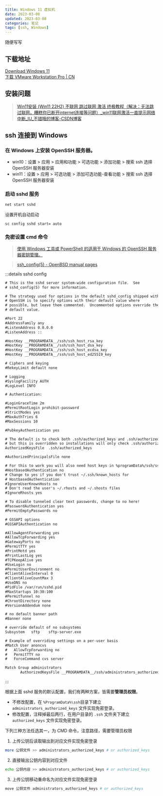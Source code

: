 ```yaml
---
title: Windows 11 虚拟机
date: 2023-03-08
updated: 2023-03-08
categories: 笔记
tags: [ssh, Windows]
---
```


随便写写

<!-- more -->

## 下载地址

[Download Windows 11](https://www.microsoft.com/zh-cn/software-download/windows11)  
[下载 VMware Workstation Pro | CN](https://www.vmware.com/cn/products/workstation-pro/workstation-pro-evaluation.html)

## 安装问题

>[Win11安装 (Win11 22H2) 不联网 跳过联网 激活 终极教程（解决：无法跳过联网，糟糕你已断开internet连接等问题）_win11联网激活一直提示网络中断_IU_不错哦的博客-CSDN博客](https://blog.csdn.net/chen20170325/article/details/127615233)

## ssh 连接到 Windows

### 在 Windows 上安装 OpenSSH 服务器。

<!-- - win7： -->
- win10：设置 > 应用 > 应用和功能 > 可选功能 > 添加功能 > 搜索 ssh 选择 OpenSSH 服务器安装
- win11：设置 > 应用 > 可选功能 > 添加可选功能-查看功能 > 搜索 ssh 选择 OpenSSH 服务器安装

### 启动 sshd 服务

```bash
net start sshd
```
设置开机自动启动
```bash
sc config sshd start= auto
```

### 免密设置 cmd 命令

>[使用 Windows 工具或 PowerShell 的适用于 Windows 的 OpenSSH 服务器密钥管理。](https://learn.microsoft.com/zh-cn/windows-server/administration/openssh/openssh_keymanagement)

>[ssh_config(5) - OpenBSD manual pages](https://man.openbsd.org/ssh_config)

:::details sshd config
```txt
# This is the sshd server system-wide configuration file.  See
# sshd_config(5) for more information.

# The strategy used for options in the default sshd_config shipped with
# OpenSSH is to specify options with their default value where
# possible, but leave them commented.  Uncommented options override the
# default value.

#Port 22
#AddressFamily any
#ListenAddress 0.0.0.0
#ListenAddress ::

#HostKey __PROGRAMDATA__/ssh/ssh_host_rsa_key
#HostKey __PROGRAMDATA__/ssh/ssh_host_dsa_key
#HostKey __PROGRAMDATA__/ssh/ssh_host_ecdsa_key
#HostKey __PROGRAMDATA__/ssh/ssh_host_ed25519_key

# Ciphers and keying
#RekeyLimit default none

# Logging
#SyslogFacility AUTH
#LogLevel INFO

# Authentication:

#LoginGraceTime 2m
#PermitRootLogin prohibit-password
#StrictModes yes
#MaxAuthTries 6
#MaxSessions 10

#PubkeyAuthentication yes

# The default is to check both .ssh/authorized_keys and .ssh/authorized_keys2
# but this is overridden so installations will only check .ssh/authorized_keys
AuthorizedKeysFile	.ssh/authorized_keys

#AuthorizedPrincipalsFile none

# For this to work you will also need host keys in %programData%/ssh/ssh_known_hosts
#HostbasedAuthentication no
# Change to yes if you don't trust ~/.ssh/known_hosts for
# HostbasedAuthentication
#IgnoreUserKnownHosts no
# Don't read the user's ~/.rhosts and ~/.shosts files
#IgnoreRhosts yes

# To disable tunneled clear text passwords, change to no here!
#PasswordAuthentication yes
#PermitEmptyPasswords no

# GSSAPI options
#GSSAPIAuthentication no

#AllowAgentForwarding yes
#AllowTcpForwarding yes
#GatewayPorts no
#PermitTTY yes
#PrintMotd yes
#PrintLastLog yes
#TCPKeepAlive yes
#UseLogin no
#PermitUserEnvironment no
#ClientAliveInterval 0
#ClientAliveCountMax 3
#UseDNS no
#PidFile /var/run/sshd.pid
#MaxStartups 10:30:100
#PermitTunnel no
#ChrootDirectory none
#VersionAddendum none

# no default banner path
#Banner none

# override default of no subsystems
Subsystem	sftp	sftp-server.exe

# Example of overriding settings on a per-user basis
#Match User anoncvs
#	AllowTcpForwarding no
#	PermitTTY no
#	ForceCommand cvs server

Match Group administrators
       AuthorizedKeysFile __PROGRAMDATA__/ssh/administrators_authorized_keys
```
:::

根据上面 sshd 服务的默认配置，我们有两种方案，皆需要**管理员权限**。
- 不修改配置，在 `%ProgramData%\ssh`目录下建立 `administrators_authorized_keys` 文件实现免密登录。
- 修改配置，注释掉最后两行，在用户目录的 `.ssh` 文件夹下建立 `authorized_keys` 文件实现免密登录。

下列三种方法任选其一，为 CMD 命令，注意路径，需要管理员权限  
1. 上传公钥后读取输出到对应文件实现免密登录
```bash
more 公钥文件 >> administrators_authorized_keys # or authorized_keys
```
2. 直接输出公钥内容到对应文件
```bash
echo 公钥内容 >> administrators_authorized_keys # or authorized_keys
```
3. 上传公钥移动重命名为对应文件实现免密登录
```bash
move 公钥文件 administrators_authorized_keys # or authorized_keys
```
